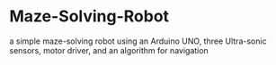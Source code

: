 # Maze-Solving-Robot
a simple maze-solving robot using an Arduino UNO, three Ultra-sonic sensors, motor driver, and an algorithm for navigation
